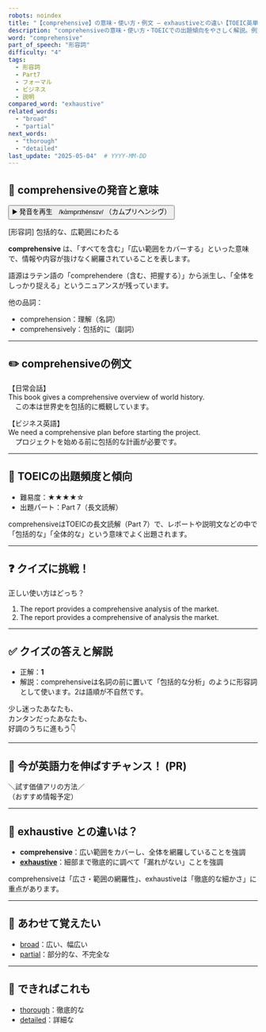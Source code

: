 ```yaml
---
robots: noindex
title: "【comprehensive】の意味・使い方・例文 ― exhaustiveとの違い【TOEIC英単語】"
description: "comprehensiveの意味・使い方・TOEICでの出題傾向をやさしく解説。例文・クイズ付きでexhaustiveとの違いもわかりやすく学べます。"
word: "comprehensive"
part_of_speech: "形容詞"
difficulty: "4"
tags:
  - 形容詞
  - Part7
  - フォーマル
  - ビジネス
  - 説明
compared_word: "exhaustive"
related_words:
  - "broad"
  - "partial"
next_words:
  - "thorough"
  - "detailed"
last_update: "2025-05-04"  # YYYY-MM-DD
---
```


## 🔰 comprehensiveの発音と意味

<button class="play-audio" onclick="playTTS('comprehensive')">
  <span class="play-audio-main">
    ▶️ 発音を再生　/kὰmprɪhénsɪv/
  </span>
  <span class="play-audio-sub">
    （カムプリヘンシヴ）
  </span>
</button>

[形容詞] 包括的な、広範囲にわたる

**comprehensive** は、「すべてを含む」「広い範囲をカバーする」といった意味で、情報や内容が抜けなく網羅されていることを表します。

語源はラテン語の「comprehendere（含む、把握する）」から派生し、「全体をしっかり捉える」というニュアンスが残っています。

他の品詞：  
- comprehension：理解（名詞）
- comprehensively：包括的に（副詞）

---

## ✏️ comprehensiveの例文

【日常会話】  
This book gives a comprehensive overview of world history.  
　この本は世界史を包括的に概観しています。

【ビジネス英語】  
We need a comprehensive plan before starting the project.  
　プロジェクトを始める前に包括的な計画が必要です。

---

## 🎯 TOEICの出題頻度と傾向

- 難易度：★★★★☆
- 出題パート：Part 7（長文読解）

comprehensiveはTOEICの長文読解（Part 7）で、レポートや説明文などの中で「包括的な」「全体的な」という意味でよく出題されます。

---

## ❓ クイズに挑戦！

正しい使い方はどっち？

1. The report provides a comprehensive analysis of the market.  
2. The report provides a comprehensive of analysis the market.

---

## ✅ クイズの答えと解説

- 正解：**1**
- 解説：comprehensiveは名詞の前に置いて「包括的な分析」のように形容詞として使います。2は語順が不自然です。

少し迷ったあなたも、  
カンタンだったあなたも、  
好調のうちに進もう👇️

---

## 🚀 今が英語力を伸ばすチャンス！ (PR)

<div class="info-center">
＼試す価値アリの方法／<br>  
（おすすめ情報予定）
</div>

---

## 🤔  exhaustive との違いは？

- **comprehensive**：広い範囲をカバーし、全体を網羅していることを強調
- **[exhaustive](/word/exhaustive/)**：細部まで徹底的に調べて「漏れがない」ことを強調

comprehensiveは「広さ・範囲の網羅性」、exhaustiveは「徹底的な細かさ」に重点があります。

---

## 🧩 あわせて覚えたい

- [broad](/word/broad/)：広い、幅広い
- [partial](/word/partial/)：部分的な、不完全な

---

## 📖 できればこれも

- [thorough](/word/thorough/)：徹底的な
- [detailed](/word/detailed/)：詳細な

<!-- cvid: aid30_bid19 -->

